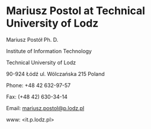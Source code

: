 # Mariusz Postol at Technical University of Lodz

Mariusz Postół Ph. D.

Institute of Information Technology

Technical University of Lodz

90-924  Łódź ul. Wólczańska 215 Poland

Phone: +48 42 632-97-57

Fax: (+48 42) 630-34-14

Email: <mariusz.postol@p.lodz.pl>

www: <it.p.lodz.pl>
